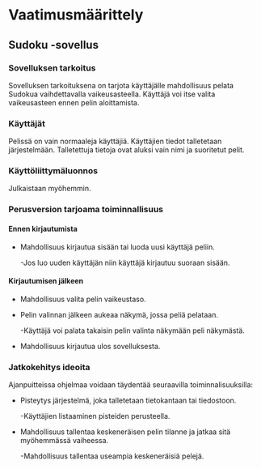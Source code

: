 # Vaatimusmäärittely

## **Sudoku -sovellus**

### Sovelluksen tarkoitus

Sovelluksen tarkoituksena on tarjota käyttäjälle mahdollisuus pelata Sudokua vaihdettavalla vaikeusasteella. Käyttäjä voi itse
valita vaikeusasteen ennen pelin aloittamista.

### Käyttäjät 

Pelissä on vain normaaleja käyttäjiä. Käyttäjien tiedot talletetaan järjestelmään. Talletettuja tietoja ovat aluksi vain nimi ja 
suoritetut pelit.

### Käyttöliittymäluonnos

Julkaistaan myöhemmin.

### Perusversion tarjoama toiminnallisuus

#### Ennen kirjautumista

* Mahdollisuus kirjautua sisään tai luoda uusi käyttäjä peliin.

   -Jos luo uuden käyttäjän niin käyttäjä kirjautuu suoraan sisään.

#### Kirjautumisen jälkeen

* Mahdollisuus valita pelin vaikeustaso.

* Pelin valinnan jälkeen aukeaa näkymä, jossa peliä pelataan.

   -Käyttäjä voi palata takaisin pelin valinta näkymään peli näkymästä.

* Mahdollisuus kirjautua ulos sovelluksesta.

### Jatkokehitys ideoita

Ajanpuitteissa ohjelmaa voidaan täydentää seuraavilla toiminnalisuuksilla:

* Pisteytys järjestelmä, joka talletetaan tietokantaan tai tiedostoon.

   -Käyttäjien listaaminen pisteiden perusteella.

* Mahdollisuus tallentaa keskeneräisen pelin tilanne ja jatkaa sitä myöhemmässä vaiheessa.

   -Mahdollisuus tallentaa useampia keskeneräisiä pelejä.

